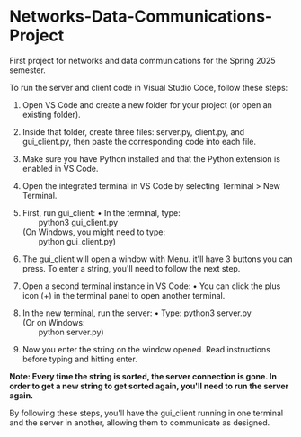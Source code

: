# Networks-Data-Communications-Project
First project for networks and data communications for the Spring 2025 semester.

To run the server and client code in Visual Studio Code, follow these steps:

1. Open VS Code and create a new folder for your project (or open an existing folder).

2. Inside that folder, create three files: server.py, client.py, and gui_client.py, then paste the corresponding code into each file.

3. Make sure you have Python installed and that the Python extension is enabled in VS Code.

4. Open the integrated terminal in VS Code by selecting Terminal > New Terminal.

5. First, run gui_client:
   • In the terminal, type:  
  python3 gui_client.py  
   (On Windows, you might need to type:  
  python gui_client.py)

6. The gui_client will open a window with Menu. it'll have 3 buttons you can press. To enter a string, you'll need to follow the next step.

7. Open a second terminal instance in VS Code:
   • You can click the plus icon (+) in the terminal panel to open another terminal.
   
8. In the new terminal, run the server:
   • Type:  python3 server.py  
   (Or on Windows:  
  python server.py)

9. Now you enter the string on the window opened. Read instructions before typing and hitting enter.
    
**Note: Every time the string is sorted, the server connection is gone. In order to get a new string to get sorted again, you'll need to run the server again.**

By following these steps, you'll have the gui_client running in one terminal and the server in another, allowing them to communicate as designed.
